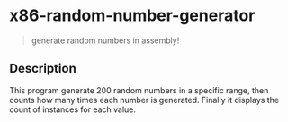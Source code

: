 # x86-random-number-generator

> generate random numbers in assembly!
## Description

This program generate 200 random numbers in a specific range, then counts how many times each number is generated. Finally it displays the count of instances for each value.
